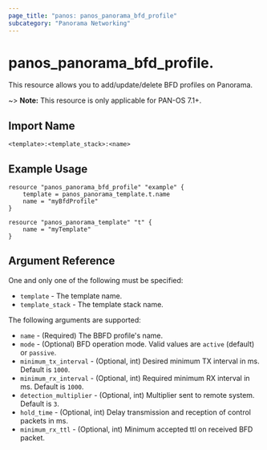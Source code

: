 ```yaml
---
page_title: "panos: panos_panorama_bfd_profile"
subcategory: "Panorama Networking"
---
```


# panos_panorama_bfd_profile.

This resource allows you to add/update/delete BFD profiles on Panorama.

~> **Note:** This resource is only applicable for PAN-OS 7.1+.


## Import Name

```
<template>:<template_stack>:<name>
```


## Example Usage

```hcl
resource "panos_panorama_bfd_profile" "example" {
    template = panos_panorama_template.t.name
    name = "myBfdProfile"
}

resource "panos_panorama_template" "t" {
    name = "myTemplate"
}
```

## Argument Reference

One and only one of the following must be specified:

* `template` - The template name.
* `template_stack` - The template stack name.

The following arguments are supported:

* `name` - (Required) The BBFD profile's name.
* `mode` - (Optional) BFD operation mode.  Valid values are `active` (default)
  or `passive`.
* `minimum_tx_interval` - (Optional, int) Desired minimum TX interval in
  ms.  Default is `1000`.
* `minimum_rx_interval` - (Optional, int) Required minimum RX interval in
  ms.  Default is `1000`.
* `detection_multiplier` - (Optional, int) Multiplier sent to remote
  system.  Default is `3`.
* `hold_time` - (Optional, int) Delay transmission and reception of control
  packets in ms.
* `minimum_rx_ttl` - (Optional, int) Minimum accepted ttl on received BFD
  packet.
